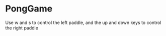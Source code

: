 # PongGame

Use w and s to control the left paddle, and the up and down keys to control the right paddle
